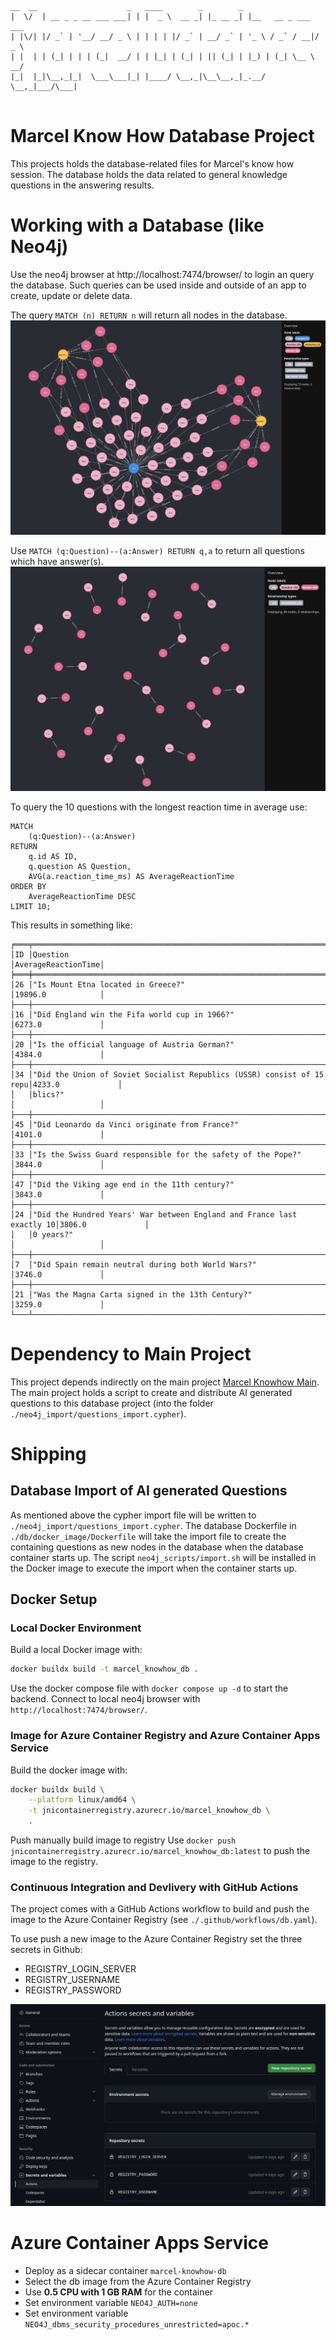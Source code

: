  ```
 __  __                    _   ____        _        _                    
|  \/  | __ _ _ __ ___ ___| | |  _ \  __ _| |_ __ _| |__   __ _ ___  ___ 
| |\/| |/ _` | '__/ __/ _ \ | | | | |/ _` | __/ _` | '_ \ / _` / __|/ _ \
| |  | | (_| | | | (_|  __/ | | |_| | (_| | || (_| | |_) | (_| \__ \  __/
|_|  |_|\__,_|_|  \___\___|_| |____/ \__,_|\__\__,_|_.__/ \__,_|___/\___|
                                                                     
```
Marcel Know How Database Project
===============================
This projects holds the database-related files for Marcel's know how session.
The database holds the data related to general knowledge questions in the answering results.

# Working with a Database (like Neo4j)
Use the neo4j browser at http://localhost:7474/browser/ to login an query the database. Such queries can be used inside and outside
of an app to create, update or delete data.

The query `MATCH (n) RETURN n` will return all nodes in the database.
<img src="docs/all_nodes.png" alt="All nodes in the database"/>

Use `MATCH (q:Question)--(a:Answer) RETURN q,a` to return all questions which have answer(s).
<img src="docs/answered_questions.png" alt="All nodes in the database"/>

To query the 10 questions with the longest reaction time in average use:
```cypher
MATCH 
	(q:Question)--(a:Answer)
RETURN 
	q.id AS ID, 
	q.question AS Question, 
	AVG(a.reaction_time_ms) AS AverageReactionTime
ORDER BY 
	AverageReactionTime DESC
LIMIT 10;
```
This results in something like:
```
╒═══╤══════════════════════════════════════════════════════════════════════╤═══════════════════╕
│ID │Question                                                              │AverageReactionTime│
╞═══╪══════════════════════════════════════════════════════════════════════╪═══════════════════╡
│26 │"Is Mount Etna located in Greece?"                                    │19896.0            │
├───┼──────────────────────────────────────────────────────────────────────┼───────────────────┤
│16 │"Did England win the Fifa world cup in 1966?"                         │6273.0             │
├───┼──────────────────────────────────────────────────────────────────────┼───────────────────┤
│20 │"Is the official language of Austria German?"                         │4384.0             │
├───┼──────────────────────────────────────────────────────────────────────┼───────────────────┤
│34 │"Did the Union of Soviet Socialist Republics (USSR) consist of 15 repu│4233.0             │
│   │blics?"                                                               │                   │
├───┼──────────────────────────────────────────────────────────────────────┼───────────────────┤
│45 │"Did Leonardo da Vinci originate from France?"                        │4101.0             │
├───┼──────────────────────────────────────────────────────────────────────┼───────────────────┤
│33 │"Is the Swiss Guard responsible for the safety of the Pope?"          │3844.0             │
├───┼──────────────────────────────────────────────────────────────────────┼───────────────────┤
│47 │"Did the Viking age end in the 11th century?"                         │3843.0             │
├───┼──────────────────────────────────────────────────────────────────────┼───────────────────┤
│24 │"Did the Hundred Years' War between England and France last exactly 10│3806.0             │
│   │0 years?"                                                             │                   │
├───┼──────────────────────────────────────────────────────────────────────┼───────────────────┤
│7  │"Did Spain remain neutral during both World Wars?"                    │3746.0             │
├───┼──────────────────────────────────────────────────────────────────────┼───────────────────┤
│21 │"Was the Magna Carta signed in the 13th Century?"                     │3259.0             │
└───┴──────────────────────────────────────────────────────────────────────┴───────────────────┘
```

# Dependency to Main Project
This project depends indirectly on the main project 
[Marcel Knowhow Main](https://github.com/PRODYNA/marcel_knowhow_main). 
The main project holds a script to create and distribute AI generated questions to this database 
project (into the folder `./neo4j_import/questions_import.cypher`).

# Shipping

## Database Import of AI generated Questions
As mentioned above the cypher import file will be written to `./neo4j_import/questions_import.cypher`.
The database Dockerfile in `./db/docker_image/Dockerfile` will take the import file to create
the containing questions as new nodes in the database when the database container starts up.
The script `neo4j_scripts/import.sh` will be installed in the Docker image to execute the import
when the container starts up.

## Docker Setup

### Local Docker Environment
Build a local Docker image with:
```bash
docker buildx build -t marcel_knowhow_db .
```

Use the docker compose file with `docker compose up -d` to start the backend.
Connect to local neo4j browser with `http://localhost:7474/browser/`.

### Image for Azure Container Registry and Azure Container Apps Service
Build the docker image with:
```bash
docker buildx build \
	--platform linux/amd64 \
	-t jnicontainerregistry.azurecr.io/marcel_knowhow_db \
	.
```

Push manually build image to registry
Use `docker push jnicontainerregistry.azurecr.io/marcel_knowhow_db:latest` to push the image to the registry.

### Continuous Integration and Devlivery with GitHub Actions
The project comes with a GitHub Actions workflow to build and push the image to the Azure Container Registry (see `./.github/workflows/db.yaml`).

To use push a new image to the Azure Container Registry set the three secrets in Github:
- REGISTRY_LOGIN_SERVER
- REGISTRY_USERNAME
- REGISTRY_PASSWORD

![ACR Secrets](docs/Github_actions_secrets.png)

# Azure Container Apps Service
- Deploy as a sidecar container `marcel-knowhow-db`
- Select the db image from the Azure Container Registry
- Use **0.5 CPU with 1 GB RAM** for the container
- Set environment variable `NEO4J_AUTH=none`
- Set environment variable `NEO4J_dbms_security_procedures_unrestricted=apoc.*`
